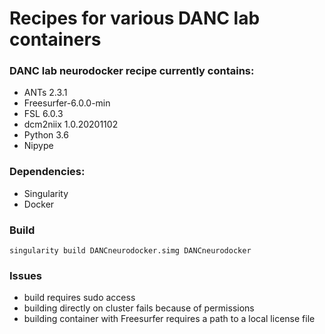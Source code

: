 # Recipes for various DANC lab containers

### DANC lab neurodocker recipe currently contains:
- ANTs 2.3.1
- Freesurfer-6.0.0-min
- FSL 6.0.3
- dcm2niix 1.0.20201102
- Python 3.6
- Nipype

### Dependencies:
- Singularity
- Docker

### Build
`singularity build DANCneurodocker.simg DANCneurodocker`

### Issues
- build requires sudo access
- building directly on cluster fails because of permissions
- building container with Freesurfer requires a path to a local license file
